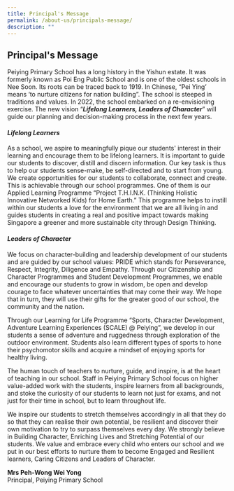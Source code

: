 ```yaml
---
title: Principal's Message
permalink: /about-us/principals-message/
description: ""
---
```


## Principal's Message


Peiying Primary School has a long history in the Yishun estate. It was formerly known as Poi Eng Public School and is one of the oldest schools in Nee Soon. Its roots can be traced back to 1919. In Chinese, “Pei Ying’ means ‘to nurture citizens for nation building”. The school is steeped in traditions and values. In 2022, the school embarked on a re-envisioning exercise. The new vision “**_Lifelong Learners, Leaders of Character_**” will guide our planning and decision-making process in the next few years.

#### _Lifelong Learners_

As a school, we aspire to meaningfully pique our students' interest in their learning and encourage them to be lifelong learners. It is important to guide our students to discover, distill and discern information. Our key task is thus to help our students sense-make, be self-directed and to start from young. We create opportunities for our students to collaborate, connect and create. This is achievable through our school programmes. One of them is our Applied Learning Programme “Project T.H.I.N.K. (Thinking Holistic Innovative Networked Kids) for Home Earth.” This programme helps to instill within our students a love for the environment that we are all living in and guides students in creating a real and positive impact towards making Singapore a greener and more sustainable city through Design Thinking.

#### _Leaders of Character_

We focus on character-building and leadership development of our students and are guided by our school values: PRIDE which stands for Perseverance, Respect, Integrity, Diligence and Empathy. Through our Citizenship and Character Programmes and Student Development Programmes, we enable and encourage our students to grow in wisdom, be open and develop courage to face whatever uncertainties that may come their way. We hope that in turn, they will use their gifts for the greater good of our school, the community and the nation.

Through our Learning for Life Programme “Sports, Character Development, Adventure Learning Experiences (SCALE) @ Peiying”, we develop in our students a sense of adventure and ruggedness through exploration of the outdoor environment. Students also learn different types of sports to hone their psychomotor skills and acquire a mindset of enjoying sports for healthy living.

The human touch of teachers to nurture, guide, and inspire, is at the heart of teaching in our school. Staff in Peiying Primary School focus on higher value-added work with the students, inspire learners from all backgrounds, and stoke the curiosity of our students to learn not just for exams, and not just for their time in school, but to learn throughout life.

We inspire our students to stretch themselves accordingly in all that they do so that they can realise their own potential, be resilient and discover their own motivation to try to surpass themselves every day. We strongly believe in Building Character, Enriching Lives and Stretching Potential of our students. We value and embrace every child who enters our school and we put in our best efforts to nurture them to become Engaged and Resilient learners, Caring Citizens and Leaders of Character.

  

**Mrs Peh-Wong Wei Yong**<br>
Principal, Peiying Primary School